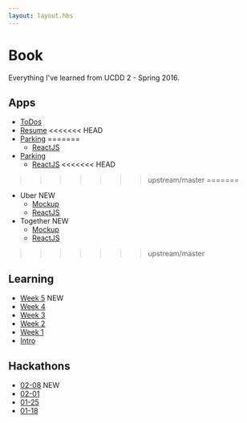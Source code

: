 ```yaml
---
layout: layout.hbs
---
```


# Book

Everything I've learned from UCDD 2 - Spring 2016.

## Apps
* [ToDos](apps/todos/)
* [Resume](apps/resume/)
<<<<<<< HEAD
* [Parking](apps/parking/)
=======
  * [ReactJS](apps/resume/react)
* [Parking](apps/parking/)
  * [ReactJS](apps/parking/react)
<<<<<<< HEAD
>>>>>>> upstream/master
=======
* Uber <span class="chip red">NEW</span>
  * [Mockup](apps/uber/mockup)
  * [ReactJS](apps/uber/)
* Together <span class="chip red">NEW</span>
  * [Mockup](apps/together/mockup)
  * [ReactJS](apps/together)
>>>>>>> upstream/master

## Learning
* [Week 5](learning/week5) <span class="chip red">NEW</span>
* [Week 4](learning/week4)
* [Week 3](learning/week3)
* [Week 2](learning/week2)
* [Week 1](learning/week1)
* [Intro](learning/intro)

## Hackathons
* [02-08](hackathons/02-08) <span class="chip red">NEW</span>
* [02-01](hackathons/02-01)
* [01-25](hackathons/01-25)
* [01-18](hackathons/01-18)
